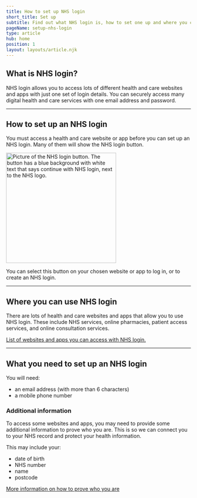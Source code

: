 ```yaml
---
title: How to set up NHS login
short_title: Set up
subtitle: Find out what NHS login is, how to set one up and where you can use it.
pageName: setup-nhs-login
type: article
hub: home
position: 1
layout: layouts/article.njk
---
```


## What is NHS login?

NHS login allows you to access lots of different health and care websites and apps with just one set of login details. You can securely access many digital health and care services with one email address and password.

---

## How to set up an NHS login

You must access a health and care website or app before you can set up an NHS login. Many of them will show the NHS login button.

<img src="/images/nhs-button.svg" class="nhsuk-u-margin-bottom-4" alt="Picture of the NHS login button. The button has a blue background with white text that says continue with NHS login, next to the NHS logo." width="300px" />

You can select this button on your chosen website or app to log in, or to create an NHS login.

---

## Where you can use NHS login

There are lots of health and care websites and apps that allow you to use NHS login. These include NHS services, online pharmacies, patient access services, and online consultation services.

[List of websites and apps you can access with NHS login.](https://www.nhs.uk/nhs-services/online-services/nhs-log-in/websites-and-apps-you-can-access-with-nhs-login 'List of websites and apps you can access with NHS login')

---

## What you need to set up an NHS login

You will need:

- an email address (with more than 6 characters)
- a mobile phone number

### Additional information

To access some websites and apps, you may need to provide some additional information to prove who you are. This is so we can connect you to your NHS record and protect your health information.

This may include your:

- date of birth
- NHS number
- name
- postcode

[More information on how to prove who you are](/provewhoyouare 'More information on how to prove who you are')
